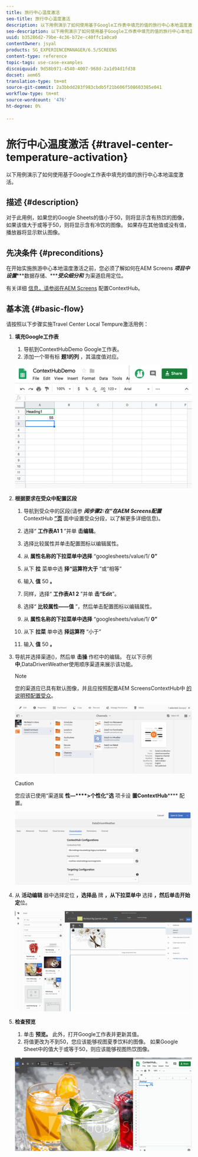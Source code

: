 ```yaml
---
title: 旅行中心温度激活
seo-title: 旅行中心温度激活
description: 以下用例演示了如何使用基于Google工作表中填充的值的旅行中心本地温度激活。
seo-description: 以下用例演示了如何使用基于Google工作表中填充的值的旅行中心本地温度激活。
uuid: b35286d2-79be-4c36-b72e-c40ffc1a0ca0
contentOwner: jsyal
products: SG_EXPERIENCEMANAGER/6.5/SCREENS
content-type: reference
topic-tags: use-case-examples
discoiquuid: 9d58b971-4540-4007-968d-2a1d94d1fd38
docset: aem65
translation-type: tm+mt
source-git-commit: 2a3bbdd283f983cbdb5f21b606f508603385e041
workflow-type: tm+mt
source-wordcount: '476'
ht-degree: 0%

---
```



# 旅行中心温度激活 {#travel-center-temperature-activation}

以下用例演示了如何使用基于Google工作表中填充的值的旅行中心本地温度激活。

## 描述 {#description}

对于此用例，如果您的Google Sheets的值小于50，则将显示含有热饮的图像，如果该值大于或等于50，则将显示含有冷饮的图像。 如果存在其他值或没有值，播放器将显示默认图像。

## 先决条件 {#preconditions}

在开始实施旅游中心本地温度激活之前，您必须了解如何在AEM Screens ***项目中设置******数据存储、******受众细分和*** 为渠道启用定位。

有关详细 [信息，请参阅在AEM Screens](configuring-context-hub.md) 配置ContextHub。

## 基本流 {#basic-flow}

请按照以下步骤实施Travel Center Local Tempure激活用例：

1. **填充Google工作表**

   1. 导航到ContextHubDemo Google工作表。
   1. 添加一个带有标 **题1的列** ，其温度值对应。

   ![screen_shot_2019-05-08at112911am](assets/screen_shot_2019-05-08at112911am.png)

1. **根据要求在受众中配置区段**

   1. 导航到受众中的区段(请参 ***阅步骤2:在“在AEM Screens配置*** ContextHub **[”页](configuring-context-hub.md)** 面中设置受众分段，以了解更多详细信息)。

   1. 选择“ **工作表A1 1** ”并单 **击编辑**。

   1. 选择比较属性并单击配置图标以编辑属性。
   1. 从 **属性名称的下拉菜单中选择** “googlesheets/value/1/ **0”**

   1. 从下 **拉** 菜单中选 **择“运算符大于** ”或“相等”

   1. 输入 **值** 50 **。**

   1. 同样，选择“ **工作表A1 2** ”并单 **击“Edit**”。

   1. 选择“ **比较属性——值** ”，然后单击配置图标以编辑属性。
   1. 从 **属性名称的下拉菜单中选择** “googlesheets/value/1/ **0”**

   1. 从下 **拉菜** 单中选 **择运算符** “小于”

   1. 输入 **值** 50 **。**

1. 导航并选择渠道()，然后单 **击操** 作栏中的编辑。 在以下示例 **中**,DataDrivenWeather使用顺序渠道来展示该功能。

   >[!NOTE]
   >
   >您的渠道应已具有默认图像，并且应按照配置AEM ScreensContextHub中 [的说明预配置受众](configuring-context-hub.md)。

   ![screen_shot_2019-05-08at113022am](assets/screen_shot_2019-05-08at113022am.png)

   >[!CAUTION]
   >
   >您应该已使用“渠道属 **性—****>个性化”选** 项卡设 **置ContextHub****** 配置。

   ![screen_shot_2019-05-08at114106am](assets/screen_shot_2019-05-08at114106am.png)

1. 从 **活动编辑** 器中选择定位 **，选择品** 牌 **，从下拉菜单中** 选择 **，然后单击开始定**&#x200B;位。

   ![new_活动3](assets/new_activity3.gif)

1. **检查预览**

   1. 单击 **预览。** 此外，打开Google工作表并更新其值。
   1. 将值更改为不到50，您应该能够视图夏季饮料的图像。 如果Google Sheet中的值大于或等于50，则应该能够视图热饮图像。

   ![result3](assets/result3.gif)

